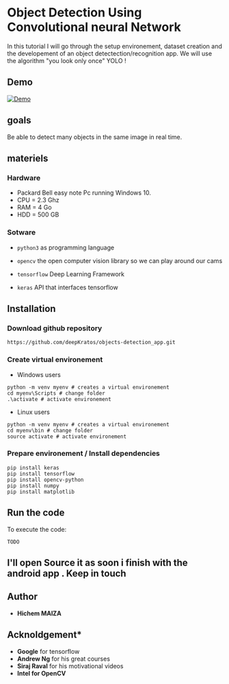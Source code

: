 # Object Detection Using Convolutional neural Network 

In this tutorial I will go through the setup environement, dataset creation and the developement of an object detectection/recognition app. We will use the algorithm "you look only once" YOLO ! 

## Demo

[![Demo](video.gif)](https://www.youtube.com/watch?v=I8_RptRGrDw&feature=youtu.be)

##  goals

Be able to detect many objects in the same image in real time. 

##  materiels

### Hardware

* Packard Bell easy note Pc running Windows 10. 
* CPU  =  2.3 Ghz
* RAM  = 4 Go
* HDD  = 500 GB 

### Sotware

- `python3` as programming language

- `opencv` the open computer vision library  so we can play around our cams

- `tensorflow` Deep Learning Framework 

- `keras` API that interfaces tensorflow

## Installation

### Download github repository

```shell
https://github.com/deepKratos/objects-detection_app.git
```

### Create virtual environement

- Windows users

```shell
python -m venv myenv # creates a virtual environement
cd myenv\Scripts # change folder
.\activate # activate environement
```

- Linux users

```shell
python -m venv myenv # creates a virtual environement 
cd myenv\bin # change folder
source activate # activate environement  
```

### Prepare environement / Install dependencies

```shell
pip install keras
pip install tensorflow
pip install opencv-python
pip install numpy
pip install matplotlib
```

## Run the code

To execute the code:

`TODO`

## I'll open Source it as soon i finish with the android app . Keep in touch 

## Author

- **Hichem MAIZA**

## Acknoldgement*

*  **Google** for tensorflow
*  **Andrew Ng** for his great courses
*  **Siraj Raval** for his motivational videos
*  **Intel for OpenCV**